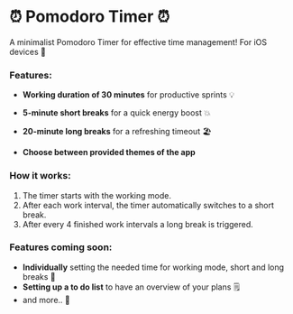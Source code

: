 # ⏰ Pomodoro Timer ⏰

A minimalist Pomodoro Timer for effective time management!
For iOS devices 📱

### Features:
- **Working duration of 30 minutes** for productive sprints 💡
- **5-minute short breaks** for a quick energy boost 💥
- **20-minute long breaks** for a refreshing timeout 🏖️

- **Choose between provided themes of the app**

### How it works:
1. The timer starts with the working mode.
2. After each work interval, the timer automatically switches to a short break.
3. After every 4 finished work intervals a long break is triggered.


### Features coming soon: 
- **Individually** setting the needed time for working mode, short and long breaks 💭
- **Setting up a to do list** to have an overview of your plans 🗒️
- and more.. 🔮
